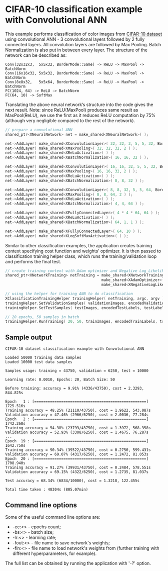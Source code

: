 # CIFAR-10 classification example with Convolutional ANN

This example performs classification of color images from [CIFAR-10 dataset]( https://www.cs.toronto.edu/~kriz/cifar.html) using convolutional ANN - 3 convolutional layers followed by 2 fully connected layers. All convolution layers are followed by Max Pooling. Batch Normalization is also put in between every layer. The structure of the network can be described as:

```
Conv(32x32x3,  5x5x32, BorderMode::Same) -> ReLU -> MaxPool -> BatchNorm
Conv(16x16x32, 5x5x32, BorderMode::Same) -> ReLU -> MaxPool -> BatchNorm
Conv(8x8x32,   5x5x64, BorderMode::Same) -> ReLU -> MaxPool -> BatchNorm
FC(1024, 64) -> ReLU -> BatchNorm
FC(64, 10) -> SoftMax
```

Translating the above neural network’s structure into the code gives the next result. Note: since ReLU(MaxPool) produces same result as MaxPool(ReLU), we use the first as it reduces ReLU computation by 75% (although very negligible compared to the rest of the network).

```C++
// prepare a convolutional ANN
shared_ptr<XNeuralNetwork> net = make_shared<XNeuralNetwork>( );

net->AddLayer( make_shared<XConvolutionLayer>( 32, 32, 3, 5, 5, 32, BorderMode::Same ) );
net->AddLayer( make_shared<XMaxPooling>( 32, 32, 32, 2 ) );
net->AddLayer( make_shared<XReLuActivation>( ) );
net->AddLayer( make_shared<XBatchNormalization>( 16, 16, 32 ) );

net->AddLayer( make_shared<XConvolutionLayer>( 16, 16, 32, 5, 5, 32, BorderMode::Same ) );
net->AddLayer( make_shared<XMaxPooling>( 16, 16, 32, 2 ) );
net->AddLayer( make_shared<XReLuActivation>( ) );
net->AddLayer( make_shared<XBatchNormalization>( 8, 8, 32 ) );

net->AddLayer( make_shared<XConvolutionLayer>( 8, 8, 32, 5, 5, 64, BorderMode::Same ) );
net->AddLayer( make_shared<XMaxPooling>( 8, 8, 64, 2 ) );
net->AddLayer( make_shared<XReLuActivation>( ) );
net->AddLayer( make_shared<XBatchNormalization>( 4, 4, 64 ) );

net->AddLayer( make_shared<XFullyConnectedLayer>( 4 * 4 * 64, 64 ) );
net->AddLayer( make_shared<XReLuActivation>( ) );
net->AddLayer( make_shared<XBatchNormalization>( 64, 1, 1 ) );

net->AddLayer( make_shared<XFullyConnectedLayer>( 64, 10 ) );
net->AddLayer( make_shared<XLogSoftMaxActivation>( ) );
```

Similar to other classification examples, the application creates training context specifying cost function and weights’ optimizer. It is then passed to classification training helper class, which runs the training/validation loop and performs the final test.

```C++
// create training context with Adam optimizer and Negative Log Likelihood cost function (since we use Log-Softmax)
shared_ptr<XNetworkTraining> netTraining = make_shared<XNetworkTraining>( net,
                                           make_shared<XAdamOptimizer>( 0.001f ),
                                           make_shared<XNegativeLogLikelihoodCost>( ) );

// using the helper for training ANN to do classification
XClassificationTrainingHelper trainingHelper( netTraining, argc, argv );
trainingHelper.SetValidationSamples( validationImages, encodedValidationLabels, validationLabels );
trainingHelper.SetTestSamples( testImages, encodedTestLabels, testLabels );

// 20 epochs, 50 samples in batch
trainingHelper.RunTraining( 20, 50, trainImages, encodedTrainLabels, trainLabels );
```

## Sample output

```
CIFAR-10 dataset classification example with Convolutional ANN

Loaded 50000 training data samples
Loaded 10000 test data samples

Samples usage: training = 43750, validation = 6250, test = 10000

Learning rate: 0.0010, Epochs: 20, Batch Size: 50

Before training: accuracy = 9.91% (4336/43750), cost = 2.3293, 844.825s

Epoch   1 : [==================================================] 1725.516s
Training accuracy = 48.25% (21110/43750), cost = 1.9622, 543.087s
Validation accuracy = 47.46% (2966/6250), cost = 2.0036, 77.284s
Epoch   2 : [==================================================] 1742.268s
Training accuracy = 54.38% (23793/43750), cost = 1.3972, 568.358s
Validation accuracy = 52.93% (3308/6250), cost = 1.4675, 76.287s
...
Epoch  19 : [==================================================] 1642.750s
Training accuracy = 90.34% (39522/43750), cost = 0.2750, 599.431s
Validation accuracy = 69.07% (4317/6250), cost = 1.2472, 81.053s
Epoch  20 : [==================================================] 1708.940s
Training accuracy = 91.27% (39931/43750), cost = 0.2484, 578.551s
Validation accuracy = 69.15% (4322/6250), cost = 1.2735, 81.037s

Test accuracy = 68.34% (6834/10000), cost = 1.3218, 122.455s

Total time taken : 48304s (805.07min)
```

## Command line options

Some of the useful command line options are:
* -ec:<> - epochs count;
* -bs:<> - batch size;
* -lr:<> - learning rate;
* -fout:<> - file name to save network's weights;
* -fin:<> - file name to load network's weights from (further training with different hyperparameters, for example).

The full list can be obtained by running the application with '-?' option.
